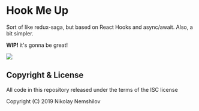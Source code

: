 # Hook Me Up

Sort of like redux-saga, but based on React Hooks and async/await. Also,
a bit simpler.

**WIP!** it's gonna be great!

![](https://pbs.twimg.com/media/BnTmPvYIQAAfCdb.jpg)


## Copyright & License

All code in this repository released under the terms of the ISC license

Copyright (C) 2019 Nikolay Nemshilov
